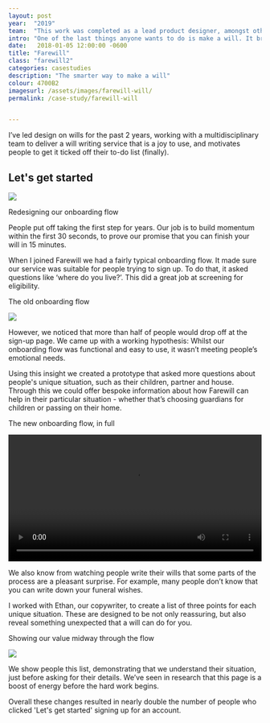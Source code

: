 ```yaml
---
layout: post
year:  "2019"
team:  "This work was completed as a lead product designer, amongst other work, over 2 years."
intro: "One of the last things anyone wants to do is make a will. It brings to mind a depressing mix of admin and considering your mortality. How do you create a product experience that helps people get past all that?"
date:   2018-01-05 12:00:00 -0600
title: "Farewill"
class: "farewill2"
categories: casestudies
description: "The smarter way to make a will"
colour: 4700B2
imagesurl: /assets/images/farewill-will/
permalink: /case-study/farewill-will


---
```


I’ve led design on wills for the past 2 years, working with a multidisciplinary team to deliver a will writing service that is a joy to use, and motivates people to get it ticked off their to-do list (finally).


<div class="image-contain title">
<h2>Let's get started</h2>
<div class="screen"><img src="{{page.imagesurl}}wills-landing.png"></div>
<p class="caption">Redesigning our onboarding flow</p>
</div>


People put off taking the first step for years. Our job is to build momentum within the first 30 seconds, to prove our promise that you can finish your will in 15 minutes. 

When I joined Farewill we had a fairly typical onboarding flow. It made sure our service was suitable for people trying to sign up. To do that, it asked questions like ‘where do you live?’. This did a great job at screening for eligibility.

<div class="image-contain">
<p class="caption">The old onboarding flow</p>
<div class="screen"><img src="{{page.imagesurl}}onboarding-old.png"></div>
</div>

However, we noticed that more than half of people would drop off at the sign-up page. We came up with a working hypothesis: Whilst our onboarding flow was functional and easy to use, it wasn’t meeting people’s emotional needs. 

Using this insight we created a prototype that asked more questions about people's unique situation, such as their children, partner and house. Through this we could offer bespoke information about how Farewill can help in their particular situation - whether that’s choosing guardians for children or passing on their home. 

<div class="image-contain">
  <p class="caption">The new onboarding flow, in full</p>
  <div class="screen"><video width="100%" autoplay loop controls>
    <source src="{{page.imagesurl}}Onboarding-flow.mp4" type="video/mp4">
  Your browser does not support videos.
  </video>
  </div>

</div>


We also know from watching people write their wills that some parts of the process are a pleasant surprise. For example, many people don’t know that you can write down your funeral wishes. 

I worked with Ethan, our copywriter, to create a list of three points for each unique situation. These are designed to be not only reassuring, but also reveal something unexpected that a will can do for you. 


<div class="image-contain">
<p class="caption">Showing our value midway through the flow</p>
<div class="screen"><img src="{{page.imagesurl}}benefits.png"></div>
</div>

We show people this list, demonstrating that we understand their situation, just before asking for their details. We’ve seen in research that this page is a boost of energy before the hard work begins. 

<!-- <div class="image-contain">
<p class="caption">The old page where you selected a single or couples will</p>
<div class="screen"><img src="{{page.imagesurl}}couples-old.png"></div>
</div>

Another place we noticed drop off was when choosing between single and couple wills.

Choosing between singles and couples right at the beginning - without knowing much about the product - was causing people to drop off. Felt like too much.

<div class="image-contain">
<p class="caption">New couples page in the flow</p>
<div class="screen"><img src="{{page.imagesurl}}cover.png"></div>
</div>

Two things. Firstly simplify the decision with just key information.

Secondly, think about the whole journey. Could want to add their partner at any time. Enable them to do that.  -->

Overall these changes resulted in nearly double the number of people who clicked 'Let's get started' signing up for an account.

<!-- with a higher proportion of those sign-ups being for a couple's will. -->

<!-- 
<div class="image-contain">
<h2>Finishing your will</h2>
<div class="screen"><img src="{{page.imagesurl}}cover.png"></div>
<p class="caption">The old overview page</p>
</div>

Within the flow - remove the opaque nature of making a will. From talking to customers realised that each step was not as clear as it could be.

<div class="image-contain">
<p class="caption">New overview page</p>
<div class="screen"><img src="{{page.imagesurl}}cover.png"></div>
</div>

One customer who had a terminal diagnosis said clicking purchase was like ‘giving into the inevitable’ - didn’t know what was going to come next. Felt final

We added steps. And people’s faces. Not being a faceless company sets us apart.


<div class="image-contain">
<h2>Adding a new string to our bow</h2>
<div class="screen"><img src="{{page.imagesurl}}cover.png"></div>
<p class="caption">The landing page for wills</p>
</div>

To make sure more people can get their will done.

I worked with Paula, legal telephone wills team, to better understand XYZ.

Organised shadowing of Paula

Then created a complex will drafting tool. Cut 20 minutes off each case. 

Worked with content designer, Ethan, to rewrite messages to get people over to telephone wills. 

Adding telephone wills into the onboarding flow. Made a few missteps before getting it right. Too complex.  -->

